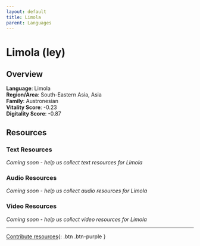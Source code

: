 ```yaml
---
layout: default
title: Limola
parent: Languages
---
```


# Limola (ley)

## Overview

**Language**: Limola  
**Region/Area**: South-Eastern Asia, Asia  
**Family**: Austronesian  
**Vitality Score**: -0.23  
**Digitality Score**: -0.87  

## Resources

### Text Resources
*Coming soon - help us collect text resources for Limola*

### Audio Resources
*Coming soon - help us collect audio resources for Limola*

### Video Resources
*Coming soon - help us collect video resources for Limola*

---

[Contribute resources](https://fairtrain.github.io/){: .btn .btn-purple }
